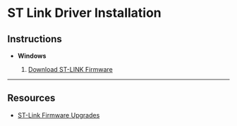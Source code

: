 # ST Link Driver Installation

## Instructions

* __Windows__

    1. [Download ST-LINK Firmware](https://www.st.com/en/development-tools/stsw-link007.htm)

---

## Resources

* [ST-Link Firmware Upgrades](https://www.st.com/en/development-tools/stsw-link007.html)